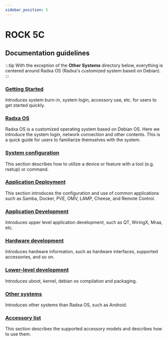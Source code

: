 ```yaml
---
sidebar_position: 5
---
```


# ROCK 5C

## Documentation guidelines

:::tip
With the exception of the **Other Systems** directory below, everything is centered around Radxa OS (Radxa's customized system based on Debian).
:::

### [Getting Started](/rock5/rock5c/getting-started)

Introduces system burn-in, system login, accessory use, etc. for users to get started quickly.

### [Radxa OS](/rock5/rock5c/radxa-os)

Radxa OS is a customized operating system based on Debian OS. Here we introduce the system login, network connection and other contents.
This is a quick guide for users to familiarize themselves with the system.

### [System configuration](/rock5/rock5c/os-config)

This section describes how to utilize a device or feature with a tool (e.g. rsetup) or command.

### [Application Deployment](/rock5/rock5c/apps-deployment)

This section introduces the configuration and use of common applications such as Samba, Docker, PVE, OMV, LAMP, Cheese, and Remote Control.

### [Application Development](/rock5/rock5c/app-development)

Introduces upper level application development, such as QT, WiringX, Mraa, etc.

### [Hardware development](/rock5/rock5c/hardware-design)

Introduces hardware information, such as hardware interfaces, supported accessories, and so on.

### [Lower-level development](/rock5/rock5c/low-level-dev)

Introduces uboot, kernel, debian os compilation and packaging.

### [Other systems](/rock5/rock5c/other-os)

Introduces other systems than Radxa OS, such as Android.

### [Accessory list](/rock5/rock5c/accessories)

This section describes the supported accessory models and describes how to use them.
